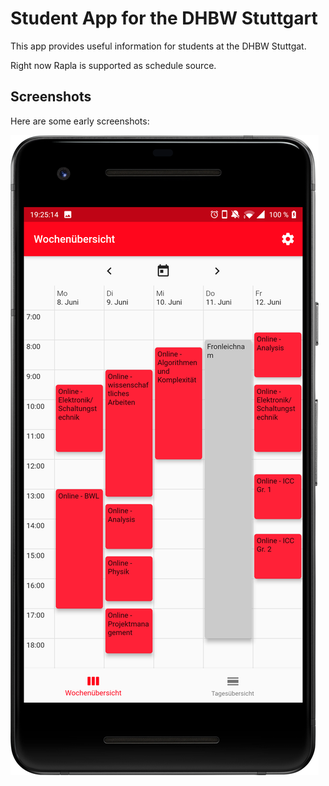 # Student App for the DHBW Stuttgart

This app provides useful information for students at the DHBW Stuttgat.

Right now Rapla is supported as schedule source.



## Screenshots

Here are some early screenshots: 

![](https://raw.githubusercontent.com/Bennik2000/DHBWStudentInformationApp/master/screenshots/device-2020-06-07-192554.png?token=AB5K4A7NWB25NBFCACYDMUC63URYU)